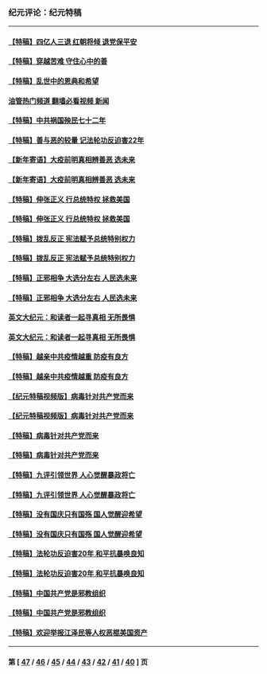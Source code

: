 ### 纪元评论：纪元特稿
---
#### [【特稿】四亿人三退 红朝将倾 退党保平安](../../pages/nsc424/n13794378.md?11290330) 
#### [【特稿】穿越苦难 守住心中的善](../../pages/nsc424/n13784979.md?11290330) 
#### [【特稿】乱世中的恩典和希望](../../pages/nsc424/n13734687.md?11290330) 
#### [油管热门频道 翻墙必看视频 新闻](ok?11290330)
#### [【特稿】中共祸国殃民七十二年](../../pages/nsc424/n13272607.md?11290330) 
#### [【特稿】善与恶的较量 记法轮功反迫害22年](../../pages/nsc424/n13086597.md?11290330) 
#### [【新年寄语】大疫前明真相辨善恶 选未来](../../pages/nsc424/n12660855.md?11290330) 
#### [【新年寄语】大疫前明真相辨善恶 选未来](../../pages/nsc424/n12660855.md?11290330) 
#### [【特稿】伸张正义 行总统特权 拯救美国](../../pages/nsc424/n12616806.md?11290330) 
#### [【特稿】伸张正义 行总统特权 拯救美国](../../pages/nsc424/n12616806.md?11290330) 
#### [【特稿】拨乱反正 宪法赋予总统特别权力](../../pages/nsc424/n12598306.md?11290330) 
#### [【特稿】拨乱反正 宪法赋予总统特别权力](../../pages/nsc424/n12598306.md?11290330) 
#### [【特稿】正邪相争 大选分左右 人民选未来](../../pages/nsc424/n12545208.md?11290330) 
#### [【特稿】正邪相争 大选分左右 人民选未来](../../pages/nsc424/n12545208.md?11290330) 
#### [英文大纪元：和读者一起寻真相 无所畏惧](../../pages/nsc424/n12542027.md?11290330) 
#### [英文大纪元：和读者一起寻真相 无所畏惧](../../pages/nsc424/n12542027.md?11290330) 
#### [【特稿】越亲中共疫情越重 防疫有良方](../../pages/nsc424/n12042989.md?11290330) 
#### [【特稿】越亲中共疫情越重 防疫有良方](../../pages/nsc424/n12042989.md?11290330) 
#### [【纪元特稿视频版】病毒针对共产党而来](../../pages/nsc424/n11977328.md?11290330) 
#### [【纪元特稿视频版】病毒针对共产党而来](../../pages/nsc424/n11977328.md?11290330) 
#### [【特稿】病毒针对共产党而来](../../pages/nsc424/n11928818.md?11290330) 
#### [【特稿】病毒针对共产党而来](../../pages/nsc424/n11928818.md?11290330) 
#### [【特稿】九评引领世界 人心觉醒暴政将亡](../../pages/nsc424/n11660496.md?11290330) 
#### [【特稿】九评引领世界 人心觉醒暴政将亡](../../pages/nsc424/n11660496.md?11290330) 
#### [【特稿】没有国庆只有国殇 国人觉醒迎希望](../../pages/nsc424/n11549354.md?11290330) 
#### [【特稿】没有国庆只有国殇 国人觉醒迎希望](../../pages/nsc424/n11549354.md?11290330) 
#### [【特稿】法轮功反迫害20年 和平抗暴唤良知](../../pages/nsc424/n11389135.md?11290330) 
#### [【特稿】法轮功反迫害20年 和平抗暴唤良知](../../pages/nsc424/n11389135.md?11290330) 
#### [【特稿】中国共产党是邪教组织](../../pages/nsc424/n11355551.md?11290330) 
#### [【特稿】中国共产党是邪教组织](../../pages/nsc424/n11355551.md?11290330) 
#### [【特稿】欢迎举报江泽民等人权恶棍美国资产](../../pages/nsc424/n11303040.md?11290330) 

---
#### 第 [ [47](./47.md?11290330) / [46](./46.md?11290330) / [45](./45.md?11290330) / [44](./44.md?11290330) / [43](./43.md?11290330) / [42](./42.md?11290330) / [41](./41.md?11290330) / [40](./40.md?11290330) ] 页
